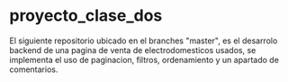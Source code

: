 # proyecto_clase_dos
El siguiente repositorio ubicado en el branches "master", es el desarrolo backend de una pagina de venta de electrodomesticos usados, se implementa el uso de paginacion, filtros, ordenamiento y un apartado de comentarios.
